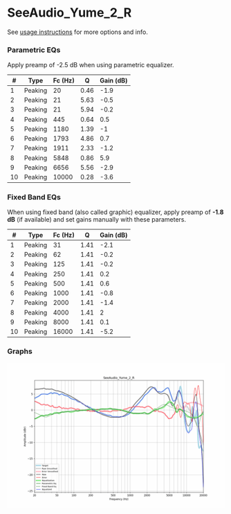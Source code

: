 # SeeAudio_Yume_2_R
See [usage instructions](https://github.com/jaakkopasanen/AutoEq#usage) for more options and info.

### Parametric EQs
Apply preamp of -2.5 dB when using parametric equalizer.

|   # | Type    |   Fc (Hz) |    Q |   Gain (dB) |
|-----|---------|-----------|------|-------------|
|   1 | Peaking |        20 | 0.46 |        -1.9 |
|   2 | Peaking |        21 | 5.63 |        -0.5 |
|   3 | Peaking |        21 | 5.94 |        -0.2 |
|   4 | Peaking |       445 | 0.64 |         0.5 |
|   5 | Peaking |      1180 | 1.39 |        -1   |
|   6 | Peaking |      1793 | 4.86 |         0.7 |
|   7 | Peaking |      1911 | 2.33 |        -1.2 |
|   8 | Peaking |      5848 | 0.86 |         5.9 |
|   9 | Peaking |      6656 | 5.56 |        -2.9 |
|  10 | Peaking |     10000 | 0.28 |        -3.6 |

### Fixed Band EQs
When using fixed band (also called graphic) equalizer, apply preamp of **-1.8 dB** (if available) and set gains manually with these parameters.

|   # | Type    |   Fc (Hz) |    Q |   Gain (dB) |
|-----|---------|-----------|------|-------------|
|   1 | Peaking |        31 | 1.41 |        -2.1 |
|   2 | Peaking |        62 | 1.41 |        -0.2 |
|   3 | Peaking |       125 | 1.41 |        -0.2 |
|   4 | Peaking |       250 | 1.41 |         0.2 |
|   5 | Peaking |       500 | 1.41 |         0.6 |
|   6 | Peaking |      1000 | 1.41 |        -0.8 |
|   7 | Peaking |      2000 | 1.41 |        -1.4 |
|   8 | Peaking |      4000 | 1.41 |         2   |
|   9 | Peaking |      8000 | 1.41 |         0.1 |
|  10 | Peaking |     16000 | 1.41 |        -5.2 |

### Graphs
![](./SeeAudio_Yume_2_R.png)
